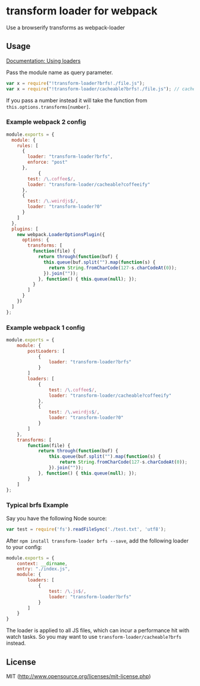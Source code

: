 # transform loader for webpack

Use a browserify transforms as webpack-loader

## Usage

[Documentation: Using loaders](http://webpack.github.io/docs/using-loaders.html)

Pass the module name as query parameter.

``` javascript
var x = require("!transform-loader?brfs!./file.js");
var x = require("!transform-loader/cacheable?brfs!./file.js"); // cacheable version
```

If you pass a number instead it will take the function from `this.options.transforms[number]`.

### Example webpack 2 config

``` javascript
module.exports = {
  module: {
    rules: [
      {
        loader: "transform-loader?brfs",
        enforce: "post"
      },
			{
        test: /\.coffee$/,
        loader: "transform-loader/cacheable?coffeeify"
      },
      {
        test: /\.weirdjs$/,
        loader: "transform-loader?0"
      }
    ]
  },
  plugins: [
    new webpack.LoaderOptionsPlugin({
      options: {
        transforms: [
          function(file) {
            return through(function(buf) {
              this.queue(buf.split("").map(function(s) {
                return String.fromCharCode(127-s.charCodeAt(0));
              }).join(""));
            }, function() { this.queue(null); });
          }
        ]
      }
    })
  ]
};
```

### Example webpack 1 config

``` javascript
module.exports = {
	module: {
		postLoaders: [
			{
				loader: "transform-loader?brfs"
			}
		]
		loaders: [
			{
				test: /\.coffee$/,
				loader: "transform-loader/cacheable?coffeeify"
			},
			{
				test: /\.weirdjs$/,
				loader: "transform-loader?0"
			}
		]
	},
	transforms: [
		function(file) {
			return through(function(buf) {
				this.queue(buf.split("").map(function(s) {
					return String.fromCharCode(127-s.charCodeAt(0));
				}).join(""));
			}, function() { this.queue(null); });
		}
	]
};
```

### Typical brfs Example

Say you have the following Node source:

```js
var test = require('fs').readFileSync('./test.txt', 'utf8');
```

After `npm install transform-loader brfs --save`, add the following loader to your config:

```js
module.exports = {
    context: __dirname,
    entry: "./index.js",
    module: {
        loaders: [
            {
                test: /\.js$/,
                loader: "transform-loader?brfs"
            }
        ]
    }
}
```

The loader is applied to all JS files, which can incur a performance hit with watch tasks. So you may want to use `transform-loader/cacheable?brfs` instead. 

## License

MIT (http://www.opensource.org/licenses/mit-license.php)

